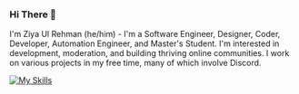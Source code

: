### Hi There 👋

I'm Ziya Ul Rehman (he/him) - I'm a Software Engineer, Designer, Coder, Developer, Automation Engineer, and Master's Student. I'm interested in development, moderation, and building thriving online communities. I work on various projects in my free time, many of which involve Discord.

[![My Skills](https://skillicons.dev/icons?i=js,python,c,cpp,java,html,CSS,Mongodb,figma,nodejs,react,npm,git,aws,atom,jquery,ai,github,vite,vscode,linux,kali,windows,mysql&perline=14)](https://skillicons.dev)
